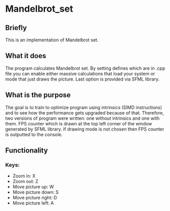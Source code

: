 # Mandelbrot_set

## Briefly
This is an implementation of Mandelbrot set.

## What it does
The program calculates Mandelbrot set. By setting defines which are in .cpp file you can enable either
massive calculations that load your system or mode that just draws the picture. Last option is provided via SFML library.

## What is the purpose
The goal is to train to optimize program using intrinsics (SIMD instructions) and to see how the performance gets upgraded because of that.
Therefore, two versions of program were written: one without intrinsics and one with them. FPS counter which is drawn at the top left corner
of the window generated by SFML library. If drawing mode is not chosen then FPS counter is outputted to the console.

## Functionality
### Keys:
* Zoom in:  X
* Zoom out: Z
* Move picture up:    W
* Move picture down:  S
* Move picture right: D
* Move picture left:  A
